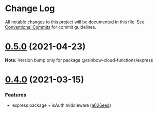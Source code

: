 # Change Log

All notable changes to this project will be documented in this file.
See [Conventional Commits](https://conventionalcommits.org) for commit guidelines.

# [0.5.0](https://github.com/nexxtway/rainbow-cloud-functions/compare/v0.4.0...v0.5.0) (2021-04-23)

**Note:** Version bump only for package @rainbow-cloud-functions/express





# [0.4.0](https://github.com/nexxtway/rainbow-cloud-functions/compare/v0.3.2...v0.4.0) (2021-03-15)


### Features

* express package + isAuth middleware ([a626eed](https://github.com/nexxtway/rainbow-cloud-functions/commit/a626eedd7eff0575166f7ab3d723ec7230f9df5b))
